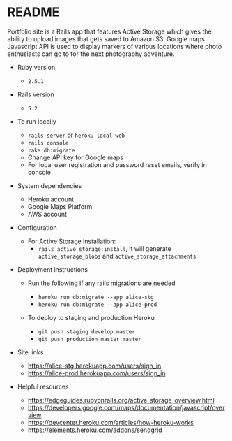 # README

Portfolio site is a Rails app that features Active Storage which gives the ability to upload images
that gets saved to Amazon S3. Google maps Javascript API is used to display markers of various locations
where photo enthusiasts can go to for the next photography adventure. 

* Ruby version
    * `2.5.1`

* Rails version
    * `5.2`

* To run locally
    * `rails server` or `heroku local web`
    * `rails console`
    * `rake db:migrate`
    * Change API key for Google maps
    * For local user registration and password reset emails, verify in console
    
* System dependencies
    * Heroku account 
    * Google Maps Platform
    * AWS account 

* Configuration
    * For Active Storage installation:
        *  `rails active_storage:install`, it will generate `active_storage_blobs` and `active_storage_attachments`

* Deployment instructions
    * Run the following if any rails migrations are needed
        * `heroku run db:migrate --app alice-stg`
        * `heroku run db:migrate --app alice-prod`

    * To deploy to staging and production Heroku
        * `git push staging develop:master`
        * `git push production master:master`

* Site links
    * https://alice-stg.herokuapp.com/users/sign_in
    * https://alice-prod.herokuapp.com/users/sign_in       

* Helpful resources
    * https://edgeguides.rubyonrails.org/active_storage_overview.html     
    * https://developers.google.com/maps/documentation/javascript/overview
    * https://devcenter.heroku.com/articles/how-heroku-works
    * https://elements.heroku.com/addons/sendgrid